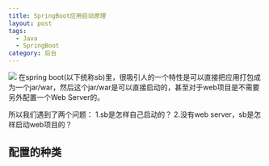 ```yaml
---
title: SpringBoot应用启动原理
layout: post
tags:
  - Java
  - SpringBoot
category: 后台
---
```

[![](http://7xkmea.com1.z0.glb.clouddn.com/githubio/SpringBoot%E5%BA%94%E7%94%A8%E5%90%AF%E5%8A%A8%E5%8E%9F%E7%90%86-1.jpg "")](http://7xkmea.com1.z0.glb.clouddn.com/githubio/SpringBoot%E5%BA%94%E7%94%A8%E5%90%AF%E5%8A%A8%E5%8E%9F%E7%90%86-1.jpg "")
在spring boot(以下统称sb)里，很吸引人的一个特性是可以直接把应用打包成为一个jar/war，然后这个jar/war是可以直接启动的，甚至对于web项目是不需要另外配置一个Web Server的。

所以我们遇到了两个问题：
1.sb是怎样自己启动的？
2.没有web server，sb是怎样启动web项目的？

## 配置的种类